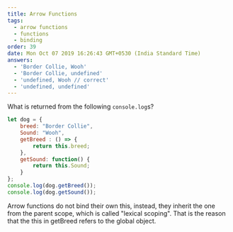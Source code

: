 ```yaml
---
title: Arrow Functions
tags:
  - arrow functions
  - functions
  - binding
order: 39
date: Mon Oct 07 2019 16:26:43 GMT+0530 (India Standard Time)
answers: 
  - 'Border Collie, Wooh'
  - 'Border Collie, undefined'
  - 'undefined, Wooh // correct'
  - 'undefined, undefined'
---
```

What is returned from the following `console.log`s?

```javascript
let dog = {
    breed: "Border Collie",
    Sound: "Wooh",
    getBreed : () => { 
        return this.breed;
    },
    getSound: function() {
        return this.Sound;
    }
};
console.log(dog.getBreed());
console.log(dog.getSound());
```

<!-- explanation -->

Arrow functions do not bind their own this, instead, they inherit the one from the parent scope, which is called "lexical scoping". That is the reason that the this in getBreed refers to the global object.

